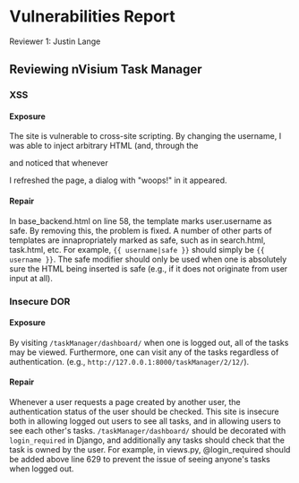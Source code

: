 # Vulnerabilities Report

Reviewer 1: Justin Lange

## Reviewing nVisium Task Manager

### XSS

#### Exposure
The site is vulnerable to cross-site scripting. By changing the
username, I was able to inject arbitrary HTML (and, through the
<script> tag, JS) into the page I was viewing. To test this, I set my
username to <script>alert('woops!')</script> and noticed that whenever
I refreshed the page, a dialog with "woops!" in it appeared.

#### Repair
In base_backend.html on line 58, the template marks user.username as
safe. By removing this, the problem is fixed. A number of other parts
of templates are innapropriately marked as safe, such as in
search.html, task.html, etc. For example, `{{ username|safe }}` should
simply be `{{ username }}`. The safe modifier should only be used when
one is absolutely sure the HTML being inserted is safe (e.g., if it
does not originate from user input at all).


### Insecure DOR

#### Exposure
By visiting `/taskManager/dashboard/` when one is logged out, all of the
tasks may be viewed. Furthermore, one can visit any of the tasks
regardless of authentication. (e.g.,
`http://127.0.0.1:8000/taskManager/2/12/`).

#### Repair
Whenever a user requests a page created by another user, the
authentication status of the user should be checked. This site is
insecure both in allowing logged out users to see all tasks, and in
allowing users to see each other's tasks. `/taskManager/dashboard/`
should be decorated with `login_required` in Django, and additionally
any tasks should check that the task is owned by the user. For
example, in views.py, @login_required should be added above line 629
to prevent the issue of seeing anyone's tasks when logged out.
